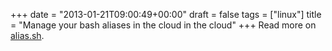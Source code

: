 +++
date = "2013-01-21T09:00:49+00:00"
draft = false
tags = ["linux"]
title = "Manage your bash aliases in the cloud in the cloud"
+++
Read more on [alias.sh](http://alias.sh/).